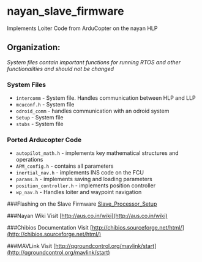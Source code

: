 # nayan_slave_firmware
Implements Loiter Code from ArduCopter on the nayan HLP

## Organization: 

*System files contain important functions for running RTOS and other functionalities and should not be changed*

### System Files
* `intercomm` -  System file. Handles communication between HLP and LLP
* `mcuconf.h` - System file
* `odroid_comm` - handles communication with an odroid system
* `Setup` - System file
* `stubs` - System file

### Ported Arducopter Code
* `autopilot_math.h` - implements key mathematical structures and operations
* `APM_config.h` - contains all parameters
* `inertial_nav.h` - implements INS code on the FCU
* `params.h` - implements saving and loading parameters
* `position_controller.h` - implements position controller
* `wp_nav.h` - Handles loiter and waypoint navigation

###Flashing on the Slave Firmware
[Slave_Processor_Setup](http://aus.co.in/wiki/Slave_Processor_Setup)


###Nayan Wiki
Visit [http://aus.co.in/wiki](http://aus.co.in/wiki)

###Chibios Documentation
Visit [http://chibios.sourceforge.net/html/](http://chibios.sourceforge.net/html/) 

###MAVLink
Visit [http://qgroundcontrol.org/mavlink/start](http://qgroundcontrol.org/mavlink/start)
